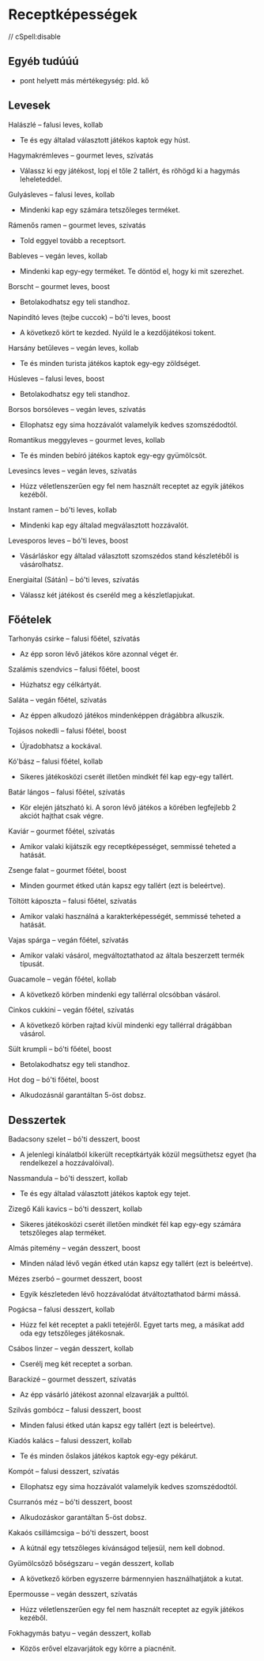 # Receptképességek

// cSpell:disable

## Egyéb tudúúú

- pont helyett más mértékegység: pld. kő

## Levesek

Halászlé – falusi leves, kollab

* Te és egy általad választott játékos kaptok egy húst.

Hagymakrémleves – gourmet leves, szívatás

* Válassz ki egy játékost, lopj el tőle 2 tallért, és röhögd ki a hagymás leheleteddel.

Gulyásleves – falusi leves, kollab

* Mindenki kap egy számára tetszőleges terméket.

Rámenős ramen – gourmet leves, szívatás

* Told eggyel tovább a receptsort.

Bableves – vegán leves, kollab

* Mindenki kap egy-egy terméket. Te döntöd el, hogy ki mit szerezhet.

Borscht – gourmet leves, boost

* Betolakodhatsz egy teli standhoz.

Napindító leves (tejbe cuccok) – bó'ti leves, boost

* A következő kört te kezded. Nyúld le a kezdőjátékosi tokent.

Harsány betűleves – vegán leves, kollab

* Te és minden turista játékos kaptok egy-egy zöldséget.

Húsleves – falusi leves, boost

* Betolakodhatsz egy teli standhoz.

Borsos borsóleves – vegán leves, szívatás

* Ellophatsz egy sima hozzávalót valamelyik kedves szomszédodtól.

Romantikus meggyleves – gourmet leves, kollab

* Te és minden bebíró játékos kaptok egy-egy gyümölcsöt.

Levesincs leves – vegán leves, szívatás

* Húzz véletlenszerűen egy fel nem használt receptet az egyik játékos kezéből.

Instant ramen – bó'ti leves, kollab

* Mindenki kap egy általad megválasztott hozzávalót.

Levesporos leves – bó'ti leves, boost

* Vásárláskor egy általad választott szomszédos stand készletéből is vásárolhatsz.

Energiaital (Sátán) – bó'ti leves, szívatás

* Válassz két játékost és cseréld meg a készletlapjukat.

## Főételek

Tarhonyás csirke – falusi főétel, szívatás

* Az épp soron lévő játékos köre azonnal véget ér.

Szalámis szendvics – falusi főétel, boost

* Húzhatsz egy célkártyát.

Saláta – vegán főétel, szívatás

* Az éppen alkudozó játékos mindenképpen drágábbra alkuszik.

Tojásos nokedli – falusi főétel, boost

* Újradobhatsz a kockával.

Kó'bász – falusi főétel, kollab

* Sikeres játékosközi cserét illetően mindkét fél kap egy-egy tallért.

Batár lángos – falusi főétel, szívatás

* Kör elején játszható ki. A soron lévő játékos a körében legfejlebb 2 akciót hajthat csak végre.

Kaviár – gourmet főétel, szívatás

* Amikor valaki kijátszik egy receptképességet, semmissé teheted a hatását.

Zsenge falat – gourmet főétel, boost

* Minden gourmet étked után kapsz egy tallért (ezt is beleértve).

Töltött káposzta – falusi főétel, szívatás

* Amikor valaki használná a karakterképességét, semmissé teheted a hatását.

Vajas spárga – vegán főétel, szívatás

* Amikor valaki vásárol, megváltoztathatod az általa beszerzett termék típusát.

Guacamole – vegán főétel, kollab

* A következő körben mindenki egy tallérral olcsóbban vásárol.

Cinkos cukkini – vegán főétel, szívatás

* A következő körben rajtad kívül mindenki egy tallérral drágábban vásárol.

Sült krumpli – bó'ti főétel, boost

* Betolakodhatsz egy teli standhoz.

Hot dog – bó'ti főétel, boost

* Alkudozásnál garantáltan 5-öst dobsz.

## Desszertek

Badacsony szelet – bó'ti desszert, boost

* A jelenlegi kínálatból kikerült receptkártyák közül megsüthetsz egyet (ha rendelkezel a hozzávalóival).

Nassmandula – bó'ti desszert, kollab

* Te és egy általad választott játékos kaptok egy tejet.

Zizegő Káli kavics – bó'ti desszert, kollab

* Sikeres játékosközi cserét illetően mindkét fél kap egy-egy számára tetszőleges alap terméket.

Almás pitemény – vegán desszert, boost

* Minden nálad lévő vegán étked után kapsz egy tallért (ezt is beleértve).

Mézes zserbó – gourmet desszert, boost

* Egyik készleteden lévő hozzávalódat átváltoztathatod bármi mássá.

Pogácsa – falusi desszert, kollab

* Húzz fel két receptet a pakli tetejéről. Egyet tarts meg, a másikat add oda egy tetszőleges játékosnak.

Csábos linzer – vegán desszert, kollab

* Cserélj meg két receptet a sorban.

Barackizé – gourmet desszert, szívatás

* Az épp vásárló játékost azonnal elzavarják a pulttól.

Szilvás gombócz – falusi desszert, boost

* Minden falusi étked után kapsz egy tallért (ezt is beleértve).

Kiadós kalács – falusi desszert, kollab

* Te és minden őslakos játékos kaptok egy-egy pékárut.

Kompót – falusi desszert, szívatás

* Ellophatsz egy sima hozzávalót valamelyik kedves szomszédodtól.

Csurranós méz – bó'ti desszert, boost

* Alkudozáskor garantáltan 5-öst dobsz.

Kakaós csillámcsiga – bó'ti desszert, boost

* A kútnál egy tetszőleges kívánságod teljesül, nem kell dobnod.

Gyümölcsöző bőségszaru – vegán desszert, kollab

* A következő körben egyszerre bármennyien használhatjátok a kutat.

Epermousse – vegán desszert, szívatás

* Húzz véletlenszerűen egy fel nem használt receptet az egyik játékos kezéből.

Fokhagymás batyu – vegán desszert, kollab

* Közös erővel elzavarjátok egy körre a piacnénit.
